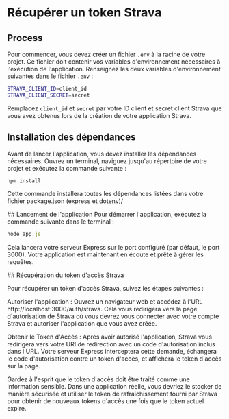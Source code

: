 # Récupérer un token Strava

## Process

Pour commencer, vous devez créer un fichier `.env` à la racine de votre projet. Ce fichier doit contenir vos variables d'environnement nécessaires à l'exécution de l'application. Renseignez les deux variables d'environnement suivantes dans le fichier `.env` :

```sh
STRAVA_CLIENT_ID=client_id
STRAVA_CLIENT_SECRET=secret
```

Remplacez `client_id` et `secret` par votre ID client et secret client Strava que vous avez obtenus lors de la création de votre application Strava.

## Installation des dépendances

Avant de lancer l'application, vous devez installer les dépendances nécessaires. Ouvrez un terminal, naviguez jusqu'au répertoire de votre projet et exécutez la commande suivante :
```bash
npm install
```

Cette commande installera toutes les dépendances listées dans votre fichier package.json (express et dotenv)/

## Lancement de l'application
Pour démarrer l'application, exécutez la commande suivante dans le terminal :

```js
node app.js
```

Cela lancera votre serveur Express sur le port configuré (par défaut, le port 3000). Votre application est maintenant en écoute et prête à gérer les requêtes.

## Récupération du token d'accès Strava

Pour récupérer un token d'accès Strava, suivez les étapes suivantes :

Autoriser l'application : Ouvrez un navigateur web et accédez à l'URL http://localhost:3000/auth/strava. 
Cela vous redirigera vers la page d'autorisation de Strava où vous devrez vous connecter avec votre compte Strava et autoriser l'application que vous avez créée.

Obtenir le Token d'Accès : Après avoir autorisé l'application, Strava vous redirigera vers votre URI de redirection avec un code d'autorisation inclus dans l'URL. Votre serveur Express interceptera cette demande, échangera le code d'autorisation contre un token d'accès, et affichera le token d'accès sur la page.

Gardez à l'esprit que le token d'accès doit être traité comme une information sensible. Dans une application réelle, vous devriez le stocker de manière sécurisée et utiliser le token de rafraîchissement fourni par Strava pour obtenir de nouveaux tokens d'accès une fois que le token actuel expire.